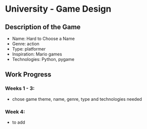 # University - Game Design

## Description of the Game

- Name: Hard to Choose a Name
- Genre: action
- Type: platformer
- Inspiration: Mario games
- Technologies: Python, pygame



## Work Progress


### Weeks 1 - 3:

- chose game theme, name, genre, type and technologies needed


### Week 4:

- to add